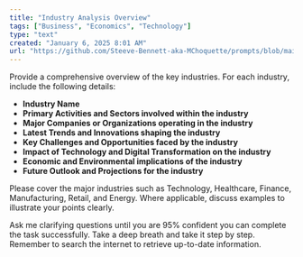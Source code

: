 ```yaml
---
title: "Industry Analysis Overview"
tags: ["Business", "Economics", "Technology"]
type: "text"
created: "January 6, 2025 8:01 AM"
url: "https://github.com/Steeve-Bennett-aka-MChoquette/prompts/blob/main/industry_analysis_overview.md"
---
```


Provide a comprehensive overview of the key industries. For each industry, include the following details:

- **Industry Name**
- **Primary Activities and Sectors involved within the industry**
- **Major Companies or Organizations operating in the industry**
- **Latest Trends and Innovations shaping the industry**
- **Key Challenges and Opportunities faced by the industry**
- **Impact of Technology and Digital Transformation on the industry**
- **Economic and Environmental implications of the industry**
- **Future Outlook and Projections for the industry**

Please cover the major industries such as Technology, Healthcare, Finance, Manufacturing, Retail, and Energy. Where applicable, discuss examples to illustrate your points clearly.

Ask me clarifying questions until you are 95% confident you can complete the task successfully. Take a deep breath and take it step by step. Remember to search the internet to retrieve up-to-date information.